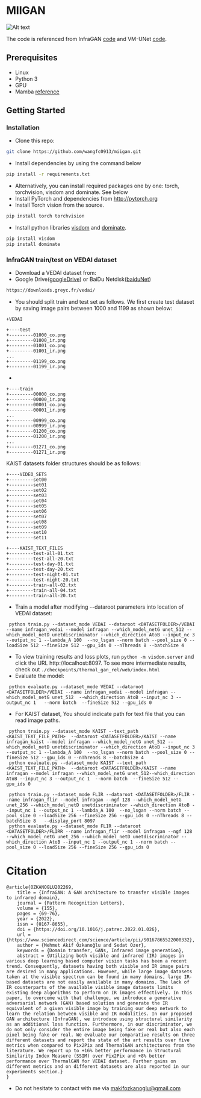 # MIIGAN
![Alt text](fig/miigan.png "Architecture")

The code is referenced from InfraGAN [code](https://github.com/makifozkanoglu/InfraGAN) and VM-UNet [code](https://github.com/JCruan519/VM-UNet).
## Prerequisites
- Linux
- Python 3
- GPU
- Mamba [reference](https://github.com/JCruan519/VM-UNet)

## Getting Started
### Installation
- Clone this repo:
```bash
git clone https://github.com/wangfc0913/miigan.git
```
- Install dependencies by using the command below
```bash
pip install -r requirements.txt
```
- Alternatively, you can install required packages one by one: torch, torchvision, visdom and dominate. See below
- Install PyTorch and dependencies from http://pytorch.org
- Install Torch vision from the source.
```bash
pip install torch torchvision
```
- Install python libraries [visdom](https://github.com/facebookresearch/visdom) and [dominate](https://github.com/Knio/dominate).
```bash
pip install visdom
pip install dominate
```


### InfraGAN train/test on VEDAI dataset
- Download a VEDAI dataset from:
- Google Drive([googleDrive](https://drive.google.com/file/d/1FXhYbDdqrrHERm8a20drlR18Ylj8iRDY/view?usp=drive_link)) or BaiDu Netdisk([baiduNet](https://pan.baidu.com/s/1r3h8XDoVDMhiVHeobV7qpg?pwd=zge6))

```bash
https://downloads.greyc.fr/vedai/
```
- You should split train and test set as follows. We first create test dataset by saving image pairs between 1000 and 1199 as shown below:

```
+VEDAI

+----test
+---------01000_co.png
+---------01000_ir.png
+---------01001_co.png
+---------01001_ir.png
...
+---------01199_co.png
+---------01199_ir.png
```
- 
```
+----train
+---------00000_co.png
+---------00000_ir.png
+---------00001_co.png
+---------00001_ir.png
...
+---------00999_co.png
+---------00999_ir.png
+---------01200_co.png
+---------01200_ir.png
...
+---------01271_co.png
+---------01271_ir.png
```
KAIST datasets folder structures should be as follows:
```
+----VIDEO_SETS
+---------set00
+---------set01
+---------set02
+---------set03
+---------set04
+---------set05
+---------set06
+---------set07
+---------set08
+---------set09
+---------set10
+---------set11

+----KAIST_TEXT_FILES
+---------test-all-01.txt
+---------test-all-20.txt
+---------test-day-01.txt
+---------test-day-20.txt
+---------test-night-01.txt
+---------test-night-20.txt
+---------train-all-02.txt
+---------train-all-04.txt
+---------train-all-20.txt
```

- Train a model after modifying --dataroot parameters into location of VEDAI dataset:
```
 python train.py --dataset_mode VEDAI --dataroot <DATASETFOLDER>/VEDAI --name infragan_vedai --model infragan --which_model_netG unet_512 --which_model_netD unetdiscriminator --which_direction AtoB --input_nc 3 --output_nc 1 --lambda_A 100  --no_lsgan --norm batch --pool_size 0 --loadSize 512 --fineSize 512 --gpu_ids 0 --nThreads 8 --batchSize 4
```
- To view training results and loss plots, run `python -m visdom.server` and click the URL http://localhost:8097. To see more intermediate results, check out `./checkpoints/thermal_gan_rel/web/index.html`
- Evaluate the model:
```
 python evaluate.py --dataset_mode VEDAI --dataroot <DATASETFOLDER>/VEDAI --name infragan_vedai --model infragan --which_model_netG unet_512  --which_direction AtoB --input_nc 3 --output_nc 1   --norm batch  --fineSize 512 --gpu_ids 0
```
- For KAIST dataset, 
You should indicate path for text file that you can read image paths.
```
 python train.py --dataset_mode KAIST --text_path <KAIST_TEXT_FILE_PATH>  --dataroot <DATASETFOLDER>/KAIST --name infragan_kaist --model infragan --which_model_netG unet_512 --which_model_netD unetdiscriminator --which_direction AtoB --input_nc 3 --output_nc 1 --lambda_A 100  --no_lsgan --norm batch --pool_size 0 --fineSize 512 --gpu_ids 0 --nThreads 8 --batchSize 4
 python evaluate.py --dataset_mode KAIST --text_path <KAIST_TEXT_FILE_PATH>  --dataroot <DATASETFOLDER>/KAIST --name infragan --model infragan --which_model_netG unet_512--which_direction AtoB --input_nc 3 --output_nc 1  --norm batch  --fineSize 512 --gpu_ids 0
```

```
 python train.py --dataset_mode FLIR --dataroot <DATASETFOLDER>/FLIR --name infragan_flir --model infragan --ngf 128 --which_model_netG unet_256 --which_model_netD unetdiscriminator --which_direction AtoB --input_nc 1 --output_nc 1 --lambda_A 100  --no_lsgan --norm batch --pool_size 0 --loadSize 256 --fineSize 256 --gpu_ids 0 --nThreads 8 --batchSize 8   --display_port 8097
 python evaluate.py --dataset_mode FLIR --dataroot <DATASETFOLDER>/FLIRR --name infragan_flir --model infragan --ngf 128 --which_model_netG unet_256 --which_model_netD unetdiscriminator --which_direction AtoB --input_nc 1 --output_nc 1 --norm batch --pool_size 0 --loadSize 256 --fineSize 256 --gpu_ids 0
``` 

 # Citation
```
@article{OZKANOGLU202269,
    title = {InfraGAN: A GAN architecture to transfer visible images to infrared domain},
    journal = {Pattern Recognition Letters},
    volume = {155},
    pages = {69-76},
    year = {2022},
    issn = {0167-8655},
    doi = {https://doi.org/10.1016/j.patrec.2022.01.026},
    url = {https://www.sciencedirect.com/science/article/pii/S0167865522000332},
    author = {Mehmet Akif Özkanoğlu and Sedat Ozer},
    keywords = {Domain transfer, GANs, Infrared image generation},
    abstract = {Utilizing both visible and infrared (IR) images in various deep learning based computer vision tasks has been a recent trend. Consequently, datasets having both visible and IR image pairs are desired in many applications. However, while large image datasets taken at the visible spectrum can be found in many domains, large IR-based datasets are not easily available in many domains. The lack of IR counterparts of the available visible image datasets limits existing deep algorithms to perform on IR images effectively. In this paper, to overcome with that challenge, we introduce a generative adversarial network (GAN) based solution and generate the IR equivalent of a given visible image by training our deep network to learn the relation between visible and IR modalities. In our proposed GAN architecture (InfraGAN), we introduce using structural similarity as an additional loss function. Furthermore, in our discriminator, we do not only consider the entire image being fake or real but also each pixel being fake or real. We evaluate our comparative results on three different datasets and report the state of the art results over five metrics when compared to Pix2Pix and ThermalGAN architectures from the literature. We report up to +16% better performance in Structural Similarity Index Measure (SSIM) over Pix2Pix and +8% better performance over ThermalGAN for VEDAI dataset. Further gains on different metrics and on different datasets are also reported in our experiments section.}
}
```
- Do not hesitate to contact with me via makifozkanoglu@gmail.com

